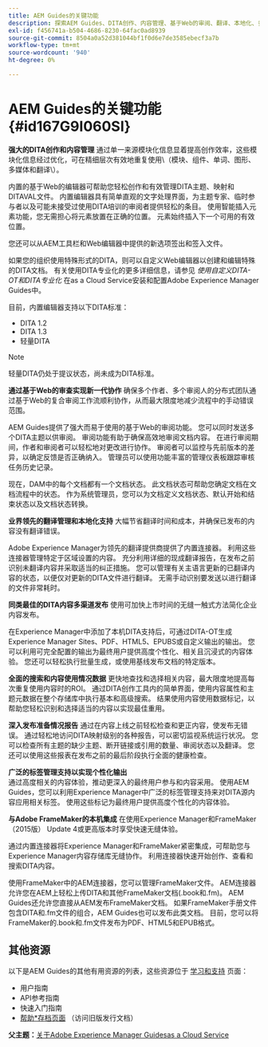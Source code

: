 ```yaml
---
title: AEM Guides的关键功能
description: 探索AEM Guides、DITA创作、内容管理、基于Web的审阅、翻译、本地化、多渠道发布和FrameMaker集成中的主要功能。
exl-id: f456741a-b504-4686-8230-64fac0ad8939
source-git-commit: 8504a0a52d381044bf1f0d6e7de3585ebecf3a7b
workflow-type: tm+mt
source-wordcount: '940'
ht-degree: 0%

---
```


# AEM Guides的关键功能 {#id167G9I060SI}

**强大的DITA创作和内容管理**
通过单一来源模块化信息显着提高创作效率，这些模块化信息经过优化，可在精细层次有效地重复使用\（模块、组件、单词、图形、多媒体和翻译\）。

内置的基于Web的编辑器可帮助您轻松创作和有效管理DITA主题、映射和DITAVAL文件。 内置编辑器具有简单直观的文字处理界面，为主题专家、临时参与者以及可能未接受过使用DITA培训的审阅者提供轻松的条目。 使用智能插入元素功能，您无需担心将元素放置在正确的位置。 元素始终插入下一个可用的有效位置。

您还可以从AEM工具栏和Web编辑器中提供的新选项签出和签入文件。

如果您的组织使用特殊形式的DITA，则可以自定义Web编辑器以创建和编辑特殊的DITA文档。 有关使用DITA专业化的更多详细信息，请参见 *使用自定义DITA-OT和DITA专业化* 在as a Cloud Service安装和配置Adobe Experience Manager Guides中。

目前，内置编辑器支持以下DITA标准：

* DITA 1.2
* DITA 1.3
* 轻量DITA


>[!NOTE]
>
> 轻量DITA仍处于提议状态，尚未成为DITA标准。

**通过基于Web的审查实现新一代协作**
确保多个作者、多个审阅人的分布式团队通过基于Web的复合审阅工作流顺利协作，从而最大限度地减少流程中的手动错误范围。

AEM Guides提供了强大而易于使用的基于Web的审阅功能。 您可以同时发送多个DITA主题以供审阅。 审阅功能有助于确保高效地审阅文档内容。 在进行审阅期间，作者和审阅者可以轻松地对更改进行协作。 审阅者可以监控与先前版本的差异，以确定反馈是否正确纳入。 管理员可以使用功能丰富的管理仪表板跟踪审核任务历史记录。

现在，DAM中的每个文档都有一个文档状态。 此文档状态可帮助您确定文档在文档流程中的状态。 作为系统管理员，您可以为文档定义文档状态、默认开始和结束状态以及文档状态转换。

**业界领先的翻译管理和本地化支持**
大幅节省翻译时间和成本，并确保已发布的内容没有翻译错误。

Adobe Experience Manager为领先的翻译提供商提供了内置连接器。 利用这些连接器管理特定于区域设置的内容。 充分利用详细的现成翻译报告，在发布之前识别未翻译内容并采取适当的纠正措施。 您可以管理有关主语言更新的已翻译内容的状态，以便仅对更新的DITA文件进行翻译。 无需手动识别要发送以进行翻译的文件非常耗时。

**同类最佳的DITA内容多渠道发布**
使用可加快上市时间的无缝一触式方法简化企业内容发布。

在Experience Manager中添加了本机DITA支持后，可通过DITA-OT生成Experience Manager Sites、PDF、HTML5、EPUBS或自定义输出的输出。 您可以利用可完全配置的输出为最终用户提供高度个性化、相关且沉浸式的内容体验。 您还可以轻松执行批量生成，或使用基线发布文档的特定版本。

**全面的搜索和内容使用情况数据**
更快地查找和选择相关内容，最大限度地提高每次重复使用内容时的ROI。 通过DITA创作工具内的简单界面，使用内容属性和主题元数据在整个存储库中执行基本和高级搜索。 结果使用内容使用数据标记，以帮助您轻松识别和选择适当的内容以实现最佳重用。

**深入发布准备情况报告**
通过在内容上线之前轻松检查和更正内容，使发布无错误。 通过轻松地访问DITA映射级别的各种报告，可以密切监视系统运行状况。 您可以检查所有主题的缺少主题、断开链接或引用的数量、审阅状态以及翻译。 您还可以使用这些报表在发布之前的最后阶段执行全面的健康检查。

**广泛的标签管理支持以实现个性化输出**\
通过高度相关的内容体验，推动更深入的最终用户参与和内容采用。 使用AEM Guides，您可以利用Experience Manager中广泛的标签管理支持来对DITA源内容应用相关标签。 使用这些标记为最终用户提供高度个性化的内容体验。

**与Adobe FrameMaker的本机集成**
在使用Experience Manager和FrameMaker（2015版） Update 4或更高版本时享受快速无缝体验。

通过内置连接器将Experience Manager和FrameMaker紧密集成，可帮助您与Experience Manager内容存储库无缝协作。 利用连接器快速开始创作、查看和搜索DITA内容。

使用FrameMaker中的AEM连接器，您可以管理FrameMaker文件。 AEM连接器允许您在AEM上轻松上传DITA和其他FrameMaker文档(.book和.fm)。 AEM Guides还允许您直接从AEM发布FrameMaker文档。 如果FrameMaker手册文件包含DITA和.fm文件的组合，AEM Guides也可以发布此类文档。 目前，您可以将FrameMaker的.book和.fm文件发布为PDF、HTML5和EPUB格式。

## 其他资源

以下是AEM Guides的其他有用资源的列表，这些资源位于 [学习和支持](https://helpx.adobe.com/support/xml-documentation-for-experience-manager.html) 页面：

* 用户指南
* API参考指南
* 快速入门指南
* [帮助*存档页面](https://helpx.adobe.com/xml-documentation-for-experience-manager/archive.html) （访问旧版发行文档）

**父主题：**[&#x200B;关于Adobe Experience Manager Guidesas a Cloud Service](intro.md)
